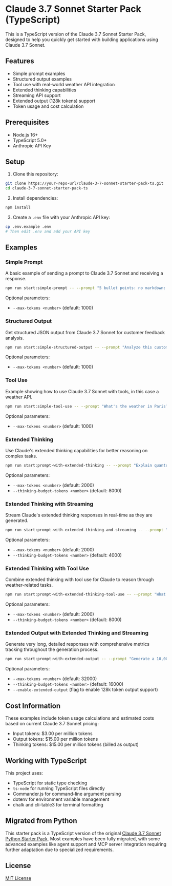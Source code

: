 # Claude 3.7 Sonnet Starter Pack (TypeScript)

This is a TypeScript version of the Claude 3.7 Sonnet Starter Pack, designed to help you quickly get started with building applications using Claude 3.7 Sonnet.

## Features

- Simple prompt examples
- Structured output examples
- Tool use with real-world weather API integration
- Extended thinking capabilities
- Streaming API support
- Extended output (128k tokens) support
- Token usage and cost calculation

## Prerequisites

- Node.js 16+
- TypeScript 5.0+
- Anthropic API Key

## Setup

1. Clone this repository:

```bash
git clone https://your-repo-url/claude-3-7-sonnet-starter-pack-ts.git
cd claude-3-7-sonnet-starter-pack-ts
```

2. Install dependencies:

```bash
npm install
```

3. Create a `.env` file with your Anthropic API key:

```bash
cp .env.example .env
# Then edit .env and add your API key
```

## Examples

### Simple Prompt

A basic example of sending a prompt to Claude 3.7 Sonnet and receiving a response.

```bash
npm run start:simple-prompt -- --prompt "5 bullet points: no markdown: Why are breakthroughs in AI so important?"
```

Optional parameters:
- `--max-tokens <number>` (default: 1000)

### Structured Output

Get structured JSON output from Claude 3.7 Sonnet for customer feedback analysis.

```bash
npm run start:simple-structured-output -- --prompt "Analyze this customer feedback: Great buy, I'm happy with my purchase."
```

Optional parameters:
- `--max-tokens <number>` (default: 1000)

### Tool Use

Example showing how to use Claude 3.7 Sonnet with tools, in this case a weather API.

```bash
npm run start:simple-tool-use -- --prompt "What's the weather in Paris?"
```

Optional parameters:
- `--max-tokens <number>` (default: 1000)

### Extended Thinking

Use Claude's extended thinking capabilities for better reasoning on complex tasks.

```bash
npm run start:prompt-with-extended-thinking -- --prompt "Explain quantum computing to me" --max-tokens 2048 --thinking-budget-tokens 1024
```

Optional parameters:
- `--max-tokens <number>` (default: 2000)
- `--thinking-budget-tokens <number>` (default: 8000)

### Extended Thinking with Streaming

Stream Claude's extended thinking responses in real-time as they are generated.

```bash
npm run start:prompt-with-extended-thinking-and-streaming -- --prompt "What is the expected number of coin flips needed to get 3 heads in a row?" --max-tokens 3000 --thinking-budget-tokens 2000
```

Optional parameters:
- `--max-tokens <number>` (default: 2000)
- `--thinking-budget-tokens <number>` (default: 4000)

### Extended Thinking with Tool Use

Combine extended thinking with tool use for Claude to reason through weather-related tasks.

```bash
npm run start:prompt-with-extended-thinking-tool-use -- --prompt "What's the weather in New York and what should I wear?" --max-tokens 2000 --thinking-budget-tokens 1024
```

Optional parameters:
- `--max-tokens <number>` (default: 2000)
- `--thinking-budget-tokens <number>` (default: 8000)

### Extended Output with Extended Thinking and Streaming

Generate very long, detailed responses with comprehensive metrics tracking throughout the generation process.

```bash
npm run start:prompt-with-extended-output -- --prompt "Generate a 10,000 word comprehensive analysis of renewable energy technologies" --max-tokens 32000 --thinking-budget-tokens 8000 --enable-extended-output
```

Optional parameters:
- `--max-tokens <number>` (default: 32000)
- `--thinking-budget-tokens <number>` (default: 16000)
- `--enable-extended-output` (flag to enable 128k token output support)

## Cost Information

These examples include token usage calculations and estimated costs based on current Claude 3.7 Sonnet pricing:
- Input tokens: $3.00 per million tokens
- Output tokens: $15.00 per million tokens
- Thinking tokens: $15.00 per million tokens (billed as output)

## Working with TypeScript

This project uses:
- TypeScript for static type checking
- `ts-node` for running TypeScript files directly
- Commander.js for command-line argument parsing
- dotenv for environment variable management
- chalk and cli-table3 for terminal formatting

## Migrated from Python

This starter pack is a TypeScript version of the original [Claude 3.7 Sonnet Python Starter Pack](https://github.com/anthropics/claude-3-7-sonnet-examples). Most examples have been fully migrated, with some advanced examples like agent support and MCP server integration requiring further adaptation due to specialized requirements.

## License

[MIT License](LICENSE)